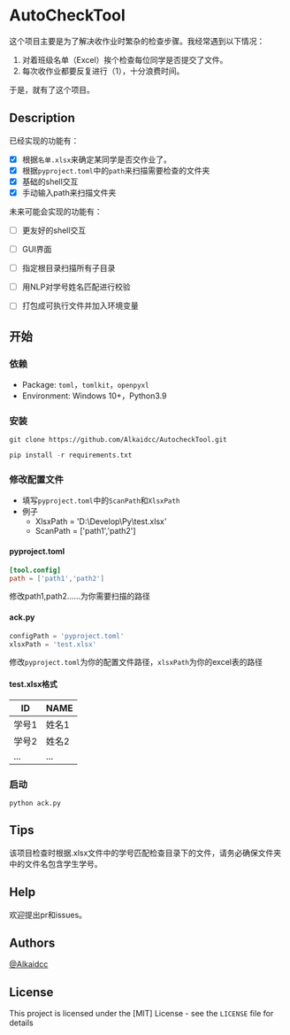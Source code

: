 # AutoCheckTool

这个项目主要是为了解决收作业时繁杂的检查步骤。我经常遇到以下情况：

1. 对着班级名单（Excel）挨个检查每位同学是否提交了文件。
2. 每次收作业都要反复进行（1），十分浪费时间。

于是，就有了这个项目。

## Description

已经实现的功能有：

- [x] 根据`名单.xlsx`来确定某同学是否交作业了。
- [x] 根据`pyproject.toml`中的`path`来扫描需要检查的文件夹
- [x] 基础的shell交互
- [x] 手动输入path来扫描文件夹

未来可能会实现的功能有：

- [ ] 更友好的shell交互
- [ ] GUI界面
- [ ] 指定根目录扫描所有子目录
- [ ] 用NLP对学号姓名匹配进行校验
- [ ] 打包成可执行文件并加入环境变量



## 开始

### 依赖

* Package: `toml`，`tomlkit`，`openpyxl`
* Environment: Windows 10+，Python3.9

### 安装

```shell
git clone https://github.com/Alkaidcc/AutocheckTool.git
```

```python
pip install -r requirements.txt
```

### 修改配置文件

- 填写`pyproject.toml`中的`ScanPath`和`XlsxPath`
- 例子
  - XlsxPath = 'D:\Develop\Py\test.xlsx'
  - ScanPath = ['path1','path2']

#### pyproject.toml

```toml
[tool.config]
path = ['path1','path2']
```

修改path1,path2……为你需要扫描的路径

#### ack.py

```python
configPath = 'pyproject.toml'
xlsxPath = 'test.xlsx'
```

修改`pyproject.toml`为你的配置文件路径，`xlsxPath`为你的excel表的路径

#### test.xlsx格式

| ID    | NAME  |
| ----- | ----- |
| 学号1 | 姓名1 |
| 学号2 | 姓名2 |
| ...   | ...   |

### 启动

```shell
python ack.py
```

## Tips
该项目检查时根据.xlsx文件中的学号匹配检查目录下的文件，请务必确保文件夹中的文件名包含学生学号。
## Help

欢迎提出pr和issues。

## Authors

[@Alkaidcc](https://github.com/Alkaidcc)

## License

This project is licensed under the [MIT] License - see the `LICENSE` file for details
